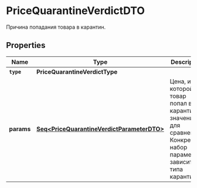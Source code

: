 

# PriceQuarantineVerdictDTO

Причина попадания товара в карантин.

## Properties

Name | Type | Description | Notes
------------ | ------------- | ------------- | -------------
**`type`** | **PriceQuarantineVerdictType** |  |  [optional]
**params** | [**Seq&lt;PriceQuarantineVerdictParameterDTO&gt;**](PriceQuarantineVerdictParameterDTO.md) | Цена, из-за которой товар попал в карантин, и значения для сравнения. Конкретный набор параметров зависит от типа карантина. | 



